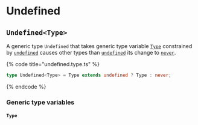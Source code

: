 # Undefined

## `Undefined<Type>`

A generic type `Undefined` that takes generic type variable [`Type`](undefined.md#type) constrained by [`undefined`](https://www.typescriptlang.org/docs/handbook/basic-types.html#null-and-undefined) causes other types than [`undefined`](https://www.typescriptlang.org/docs/handbook/basic-types.html#null-and-undefined) its change to [`never`](https://www.typescriptlang.org/docs/handbook/basic-types.html#never).

{% code title="undefined.type.ts" %}
```typescript
type Undefined<Type> = Type extends undefined ? Type : never;
```
{% endcode %}

### Generic type variables

#### `Type`

